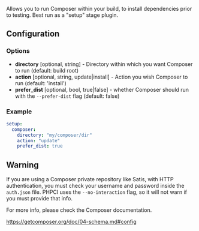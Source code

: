 Allows you to run Composer within your build, to install dependencies prior to testing. Best run as a "setup" stage plugin.

## Configuration
### Options
* **directory** [optional, string] - Directory within which you want Composer to run (default: build root) 
* **action** [optional, string, update|install] - Action you wish Composer to run (default: 'install')
* **prefer_dist** [optional, bool, true|false] - whether Composer should run with the `--prefer-dist` flag (default: false)

### Example
```yml
setup:
  composer:
    directory: "my/composer/dir"
    action: "update"
    prefer_dist: true
```

## Warning

If you are using a Composer private repository like Satis, with HTTP authentication, you must check your username and password inside the ```auth.json``` file. PHPCI uses the ```--no-interaction``` flag, so it will not warn if you must provide that info.

For more info, please check the Composer documentation.

https://getcomposer.org/doc/04-schema.md#config
